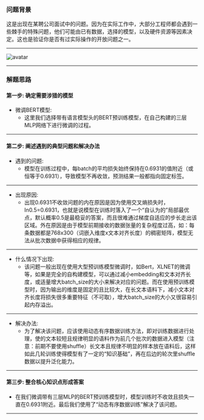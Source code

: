 


### 问题背景


这是出现在某聘公司面试中的问题。因为在实际工作中，大部分工程师都会遇到一些棘手的特殊问题，他们可能由已有数据，选择的模型，以及硬件资源等因素决定。这也是验证你是否有过实际操作的开放问题之一。

---

![avatar](https://github.com/AITutorials/manuals/blob/master/img/bert1.png)

---

### 解题思路


#### 第一步: 确定需要涉猎的模型

* 微调BERT模型:
	* 这里我们选择带有语言模型头的BERT预训练模型，在自己构建的三层MLP网络下进行微调的过程。


---

#### 第二步: 阐述遇到的典型问题和解决办法

* 遇到的问题:
	* 模型在训练过程中，每batch的平均损失始终保持在0.6931的值附近（或恒等于0.6931），导致模型不再收敛，预测结果一般都指向固定标签。

---

* 出现原因:
	* 出现0.6931不收敛问题的内在原因是因为使用交叉熵损失时，In0.5=0.6931，也就是说模型在训练时落入了一个“自认为的”局部最优点，默认概率0.5是最稳妥的答案，而且很难通过梯度自适应的步长走出该区域。外在原因是由于模型前期接收的数据张量的复杂程度过高，如：每条数据都是768x300（词嵌入维度x文本对齐长度）的稠密矩阵，模型无法从批次数据中获得相应的规律。

---

* 什么情况下出现:
	* 该问题一般出现在使用大型预训练模型微调时，如Bert，XLNET的微调等，如果是完全的自构建模型，可以通过减小embedding和文本对齐长度，或适量增大batch_size的大小来解决对应的问题。而在使用预训练模型时，因为输出的维度是固定的且比较大，在长文本语料下，减小文本对齐长度将损失很多重要特征（不可取），增大batch_size的大小又很容易引起内存溢出。


---

* 解决办法:
	* 为了解决该问题，应该使用动态有序数据训练方法，即对训练数据进行处理，使的文本较短且规律明显的语料作为前几个批次的数据进入模型（注意：前期不要使用shuffle）长文本且规律不明显的样本放在语料后，这样如此几轮训练使得模型有了一定的“知识基础”，再在后边的轮次里shuffle数据以提升泛化能力。


---

#### 第三步: 整合核心知识点形成答案

* 在我们微调带有三层MLP的BERT预训练模型时，模型训练时不收敛且损失一直在0.6931附近。最后我们使用了“动态有序数据训练”解决了该问题。

---



